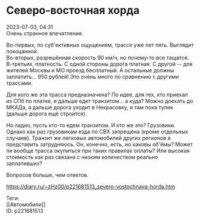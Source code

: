 Северо-восточная хорда
=======================

   
 2023-07-03, 04:31   
   Очень странное впечатление.   
   
 Во-первых, по суб'ективных ощущениям, трассе уже лет пять. Выглядит покоцанной.   
 Во-вторых, разрешённая скорость 90 км/ч, но почему-то все тащатся.   
 В-третьих, платность. С одной стороны дорога платная. С другой -- для жителей Москвы и МО проезд бесплатный. А остальные должны заплатить... 950 рублей! Это очень много по сравнению с другими трассами.   
   
 Для кого же эта трасса предназначена? По идее, для тех, кто приехал из СПб по платке, и дальше едет транзитом... а куда? Можно доехать до МКАДа, а дальше дорога уходит в Некрасовку, и там пока тупик (дальше дорога ещё строится).   
   
 Но ладно, пусть кто-то едем транзитом. И кто же это? Грузовики. Однако как раз грузовикам езда по СВХ запрещена (кроме отдельных случаев). Транзит же легковых автомобилей других регионов я представить затрудняюсь. Он, конечно, есть, но каковы об'ёмы? Может ли вообще трасса окупиться при таких правилах оплаты? Или высокая стоимость как раз связана с низким количеством реально заплативших?   
   
 Вопросов больше, чем ответов.   
     
 <https://diary.ru/~zHz00/p221681513_severo-vostochnaya-horda.htm>   
   
 Теги:   
 [[Автомобили]]   
 ID: p221681513